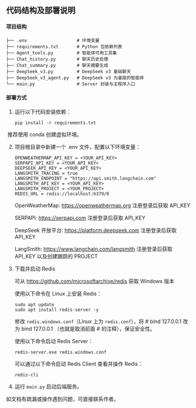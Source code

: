 ## 代码结构及部署说明



#### 项目结构

```
├── .env                   # 环境变量
├── requirements.txt       # Python 包依赖列表
├── Agent_tools.py         # 智能体可用工具集
├── Chat_history.py        # 聊天历史处理
├── Chat_summary.py        # 聊天摘要生成
├── DeepSeek_v3.py         # DeepSeek v3 基础聊天
├── DeepSeek_v3_agent.py   # DeepSeek v3 为基座的智能体
└── main.py                # Server 封装与主程序入口
```



#### 部署方式

1. 运行以下代码安装依赖：

   ```shell
   pip install -r requirements.txt
   ```

​	推荐使用 conda 创建虚拟环境。

2. 项目根目录中新建一个 .env 文件，配置以下环境变量：

   ```
   OPENWEATHERMAP_API_KEY = <YOUR_API_KEY>
   SERPAPI_API_KEY = <YOUR_API_KEY>
   DEEPSEEK_API_KEY = <YOUR_API_KEY>
   LANGSMITH_TRACING = true
   LANGSMITH_ENDPOINT = "https://api.smith.langchain.com"
   LANGSMITH_API_KEY = <YOUR_API_KEY>
   LANGSMITH_PROJECT = <YOUR_PROJECT>
   REDIS_URL = redis://localhost:6379/0
   ```

   OpenWeatherMap: https://openweathermap.org  注册登录后获取 API_KEY

   SERPAPI: https://serpapi.com  注册登录后获取 API_KEY

   DeepSeek 开放平台: https://platform.deepseek.com  注册登录后获取 API_KEY

   LangSmith: https://www.langchain.com/langsmith  注册登录后获取 API_KEY 以及创建跟踪的 PROJECT

3. 下载并启动 Redis

   可从 https://github.com/microsoftarchive/redis 获取 Windows 版本

   使用以下命令在 Linux 上安装 Redis：

   ```shell
   sudo apt update
   sudo apt install redis-server -y
   ```

   修改 `redis.windows.conf`（Linux 上为 `redis.conf`），将 # bind 127.0.0.1 改为 bind 127.0.0.1 （也就是取消前面 # 的注释），保证安全性。

   使用以下命令启动 Redis Server：

   ```shell
   redis-server.exe redis.windows.conf
   ```

   可以通过以下命令启动 Redis Client 查看并操作 Redis：

   ```shell
   redis-cli
   ```

4. 运行 `main.py` 启动后端服务。



如文档有疏漏或操作遇到问题，可直接联系作者。